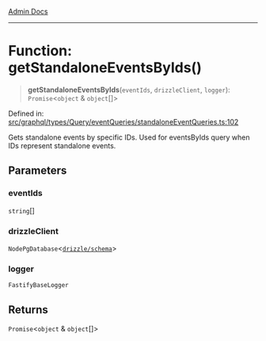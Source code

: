 [Admin Docs](/)

***

# Function: getStandaloneEventsByIds()

> **getStandaloneEventsByIds**(`eventIds`, `drizzleClient`, `logger`): `Promise`\<`object` & `object`[]\>

Defined in: [src/graphql/types/Query/eventQueries/standaloneEventQueries.ts:102](https://github.com/gautam-divyanshu/talawa-api/blob/7e7d786bbd7356b22a3ba5029601eed88ff27201/src/graphql/types/Query/eventQueries/standaloneEventQueries.ts#L102)

Gets standalone events by specific IDs.
Used for eventsByIds query when IDs represent standalone events.

## Parameters

### eventIds

`string`[]

### drizzleClient

`NodePgDatabase`\<[`drizzle/schema`](../../../../../../drizzle/schema/README.md)\>

### logger

`FastifyBaseLogger`

## Returns

`Promise`\<`object` & `object`[]\>

